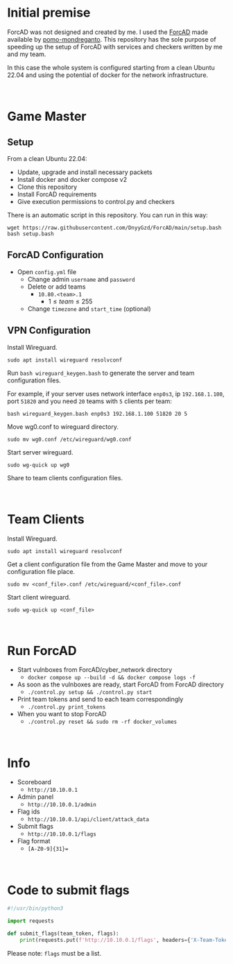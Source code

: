# Initial premise
ForcAD was not designed and created by me. I used the [ForcAD](https://github.com/pomo-mondreganto/ForcAD) made available by [pomo-mondreganto](https://github.com/pomo-mondreganto).
This repository has the sole purpose of speeding up the setup of ForcAD with services and checkers written by me and my team.

In this case the whole system is configured starting from a clean Ubuntu 22.04 and using the potential of docker for the network infrastructure.

<br/>

# Game Master

## Setup
From a clean Ubuntu 22.04:
* Update, upgrade and install necessary packets
* Install docker and docker compose v2
* Clone this repository
* Install ForcAD requirements
* Give execution permissions to control.py and checkers

There is an automatic script in this repository.
You can run in this way:
```shell
wget https://raw.githubusercontent.com/DnyyGzd/ForcAD/main/setup.bash
bash setup.bash
```

## ForcAD Configuration
* Open `config.yml` file
  * Change admin `username` and `password`
  * Delete or add teams
    * `10.80.<team>.1`
      * $1 \leq team \leq 255$
  * Change `timezone` and `start_time` (optional)

## VPN Configuration
Install Wireguard.
```shell
sudo apt install wireguard resolvconf
```

Run `bash wireguard_keygen.bash` to generate the server and team configuration files.

For example, if your server uses network interface `enp0s3`, ip `192.168.1.100`, port `51820` and you need `20` teams with `5` clients per team:
```shell
bash wireguard_keygen.bash enp0s3 192.168.1.100 51820 20 5
```

Move wg0.conf to wireguard directory.
```shell
sudo mv wg0.conf /etc/wireguard/wg0.conf
```

Start server wireguard.
```shell
sudo wg-quick up wg0
```

Share to team clients configuration files.

<br/>

# Team Clients
Install Wireguard.
```shell
sudo apt install wireguard resolvconf
```
Get a client configuration file from the Game Master and move to your configuration file place.
```shell
sudo mv <conf_file>.conf /etc/wireguard/<conf_file>.conf
```

Start client wireguard.
```shell
sudo wg-quick up <conf_file>
```

<br/>

# Run ForcAD
* Start vulnboxes from ForcAD/cyber_network directory
  * `docker compose up --build -d && docker compose logs -f`
* As soon as the vulnboxes are ready, start ForcAD from ForcAD directory
  * `./control.py setup && ./control.py start`
* Print team tokens and send to each team correspondingly
  * `./control.py print_tokens`
* When you want to stop ForcAD
  * `./control.py reset && sudo rm -rf docker_volumes`

<br/>

# Info
* Scoreboard
  * `http://10.10.0.1`
* Admin panel
  * `http://10.10.0.1/admin`
* Flag ids
  * `http://10.10.0.1/api/client/attack_data`
* Submit flags
  * `http://10.10.0.1/flags`
* Flag format
  * `[A-Z0-9]{31}=`

<br/>

# Code to submit flags
```python
#!/usr/bin/python3

import requests

def submit_flags(team_token, flags):
	print(requests.put(f'http://10.10.0.1/flags', headers={'X-Team-Token': team_token}, json=flags).text)
```
Please note: `flags` must be a list.
